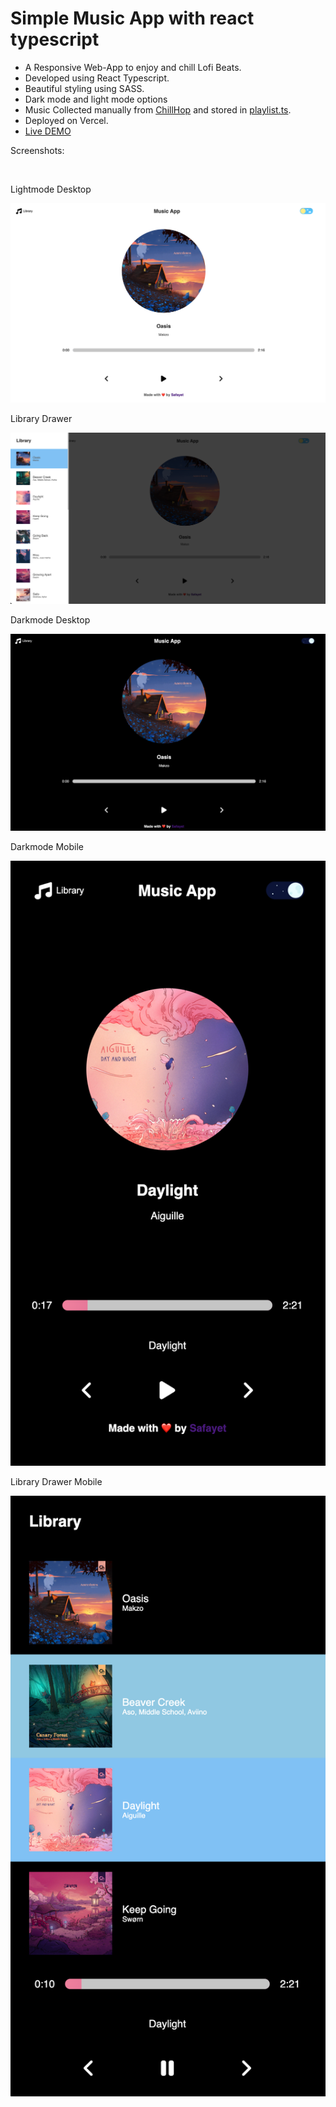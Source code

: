 # Simple Music App with react typescript

- A Responsive Web-App to enjoy and chill Lofi Beats.
- Developed using React Typescript.
- Beautiful styling using SASS.
- Dark mode and light mode options
- Music Collected manually from [ChillHop](https://chillhop.com/) and stored in [playlist.ts](/src/music/playlist.ts).
- Deployed on Vercel.
- [Live DEMO](https://music-app-react-typescript.vercel.app/)

Screenshots:

<br>
<p align="center">
  <p>Lightmode Desktop</p>
  <img  src="screenshots/Lightmode_desktop.png">
  <br/>
  <p>Library Drawer</p>
  <img  src="screenshots/Library_drawer.png">
  <br/>
  <p>Darkmode Desktop</p>
  <img  src="screenshots/Darkmode_desktop.png">
  <br/>
  <p>Darkmode Mobile</p>
  <img  src="screenshots/darkmode_mobile.png">
  <br/>
  <p>Library Drawer Mobile</p>
  <img  src="screenshots/library_drawer_mobile.png">
</p>